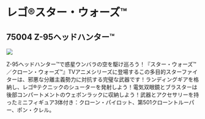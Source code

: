 # レゴ®スター・ウォーズ™

## 75004 Z-95ヘッドハンター™

![](https://www.lego.com/cdn/product-assets/product.img.pri/75004_prod.jpg)

Z-95ヘッドハンター™で惑星ウンバラの空を駆け巡ろう！『スター・ウォーズ™／クローン・ウォーズ™』TVアニメシリーズに登場するこの多目的スターファイターは、邪悪な分離主義勢力に対抗する完璧な武器です！ランディングギアを格納し、レゴ®テクニックのシューターを発射しよう！電気双眼鏡とブラスターは後部コンパートメントのウェポンラックに収納しよう！武器とアクセサリーを持ったミニフィギュア3体付き：クローン・パイロット、第501クローントルーパー、ポン・クレル。